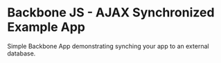 # Backbone JS - AJAX Synchronized Example App

Simple Backbone App demonstrating synching your app to an external database.